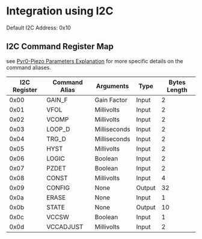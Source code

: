 # Integration using I2C

Default I2C Address: 0x10

## I2C Command Register Map

see [Pyr0-Piezo Parameters Explanation](../pyr0piezo-parameters/pyr0piezo-parameters.md) for more specific details on the command aliases.

|I2C Register|Command Alias|Arguments|Type|Bytes Length
|---|---|---|---|---|
|0x00|GAIN_F|Gain Factor|Input|2
|0x01|VFOL|Millivolts|Input|2
|0x02|VCOMP|Millivolts|Input|2
|0x03|LOOP_D|Milliseconds|Input|2
|0x04|TRG_D|Milliseconds|Input|2
|0x05|HYST|Millivolts|Input|2
|0x06|LOGIC|Boolean|Input|2
|0x07|PZDET|Boolean|Input|2
|0x08|CONST|Millivolts|Input|4
|0x09|CONFIG|None|Output|32
|0x0a|ERASE|None|Input|1
|0x0b|STATE|None|Output|10
|0x0c|VCCSW|Boolean|Input|1
|0x0d|VCCADJUST|Millivolts|Input|2

